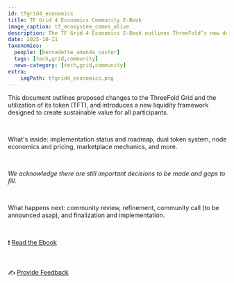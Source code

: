 ```yaml
---
id: tfgrid4_economics
title: TF Grid 4 Economics Community E-Book
image_caption: tf_ecosystem_comes_alive
description: The TF Grid 4 Economics E-Book outlines ThreeFold’s new dual-token model, updated node economics, and liquidity framework, inviting community feedback to shape a sustainable decentralized economy.
date: 2025-10-11
taxonomies:
  people: [bernadette_amanda_caster]
  tags: [tech,grid,community]
  news-category: [tech,grid,community]
extra:
    imgPath: tfgrid4_economics.png
---
```


This document outlines proposed changes to the ThreeFold Grid and the utilization of its token (TFT), and introduces a new liquidity framework designed to create sustainable value for all participants.

<br/>

What's inside: implementation status and roadmap, dual token system, node economics and pricing, marketplace mechanics, and more.

</br>

*We acknowledge there are still important decisions to be made and gaps to fill.*

</br>

What happens next: community review, refinement, community call (to be announced asap), and finalization and implementation.

</br>

❗️ [Read the Ebook](https://threefold.info/economics/)

</br>

✍️ [Provide Feedback](https://forum.threefold.io/t/tf-grid-4-economics-community-e-book/4647)




